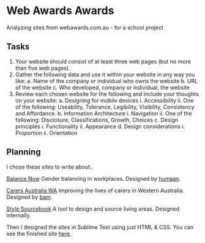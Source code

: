 # Web Awards Awards
Analyzing sites from webawards.com.au - for a school project

## Tasks

1. Your website should consist of at least three web pages (but no more than five web pages). 
2. Gather the following data and use it within your website in any way you like:
	a. Name of the company or individual who owns the website
	b. URL of the website
	c. Who developed, company or individual, the website
3. Review each chosen website for the following and include your thoughts on your website:
	a. Designing for mobile devices
		i. Accessibility
		ii. One of the following: Useability, Tolerance, Legibility, Visibility, Consistency and Affordance.
	b. Information Architecture
		i. Navigation
		ii. One of the following: Disclosure, Classifications, Growth, Choices
	c. Design principles
		i. Functionality
		ii. Appearance
	d. Design considerations
		i. Proportion
		ii. Orientation

## Planning

I chose these sites to write about..

[Balance Now](https://www.balancenow.com.au/)
Gender balancing in workplaces. Designed by [humaan](https://humaan.com/).

[Carers Australia WA](https://www.carerswa.asn.au/)
Improving the lives of carers in Western Australia. Designed by [bam](https://www.bam.com.au).

[Style Sourcebook](https://stylesourcebook.com.au/)
A tool to design and source living areas. Designed internally.

Then I designed the sites in Sublime Text using just HTML & CSS. You can see the finished site [here](https://raphydaphy.github.io/WebAwardsAwards).